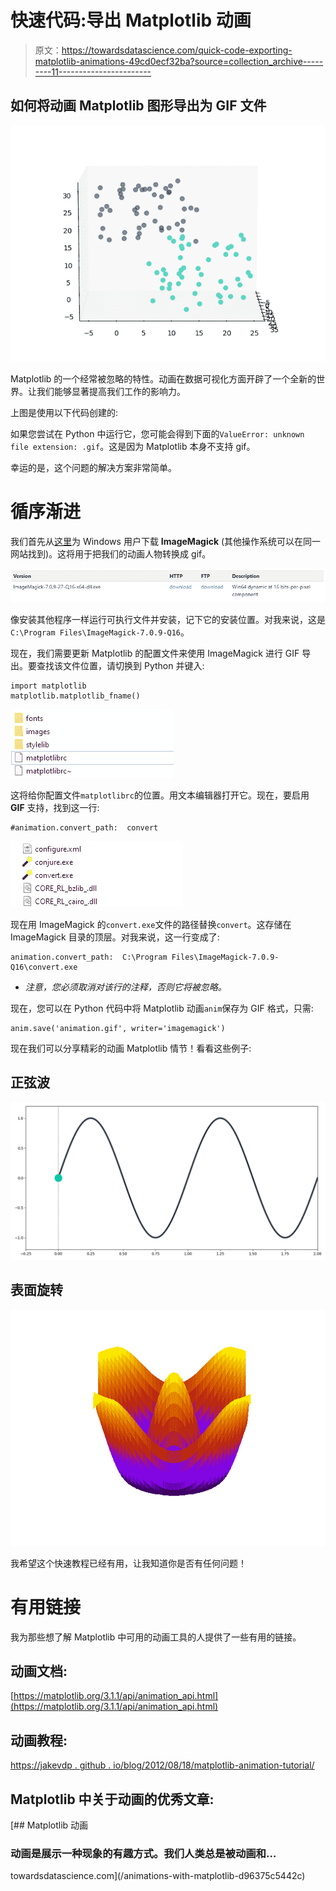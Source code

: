 # 快速代码:导出 Matplotlib 动画

> 原文：<https://towardsdatascience.com/quick-code-exporting-matplotlib-animations-49cd0ecf32ba?source=collection_archive---------11----------------------->

## 如何将动画 Matplotlib 图形导出为 GIF 文件

![](img/bdf254b75dcb045d47a857fba44f7ecf.png)

Matplotlib 的一个经常被忽略的特性。动画在数据可视化方面开辟了一个全新的世界。让我们能够显著提高我们工作的影响力。

上图是使用以下代码创建的:

如果您尝试在 Python 中运行它，您可能会得到下面的`ValueError: unknown file extension: .gif`。这是因为 Matplotlib 本身不支持 gif。

幸运的是，这个问题的解决方案非常简单。

# 循序渐进

我们首先从[这里](https://imagemagick.org/script/download.php#windows)为 Windows 用户下载 **ImageMagick** (其他操作系统可以在同一网站找到)。这将用于把我们的动画人物转换成 gif。

![](img/ac96ab699487c2a4d4a3d9167db694c5.png)

像安装其他程序一样运行可执行文件并安装，记下它的安装位置。对我来说，这是`C:\Program Files\ImageMagick-7.0.9-Q16`。

现在，我们需要更新 Matplotlib 的配置文件来使用 ImageMagick 进行 GIF 导出。要查找该文件位置，请切换到 Python 并键入:

```
import matplotlib
matplotlib.matplotlib_fname()
```

![](img/2f9f02e9ec0071a9155d5de6dcdca5ae.png)

这将给你配置文件`matplotlibrc`的位置。用文本编辑器打开它。现在，要启用 **GIF** 支持，找到这一行:

```
#animation.convert_path:  convert
```

![](img/6fe9e9d7afc010f12b70693dad1e70ee.png)

现在用 ImageMagick 的`convert.exe`文件的路径替换`convert`。这存储在 ImageMagick 目录的顶层。对我来说，这一行变成了:

```
animation.convert_path:  C:\Program Files\ImageMagick-7.0.9-Q16\convert.exe
```

*   *注意，您必须取消对该行的注释，否则它将被忽略。*

现在，您可以在 Python 代码中将 Matplotlib 动画`anim`保存为 GIF 格式，只需:

```
anim.save('animation.gif', writer='imagemagick')
```

现在我们可以分享精彩的动画 Matplotlib 情节！看看这些例子:

## 正弦波

![](img/70432fd7d4c6e96dd36252dd4581a12a.png)

## 表面旋转

![](img/002208964f59f3bf16845c2acaa38aac.png)

我希望这个快速教程已经有用，让我知道你是否有任何问题！

# **有用链接**

我为那些想了解 Matplotlib 中可用的动画工具的人提供了一些有用的链接。

## **动画文档:**

[https://matplotlib.org/3.1.1/api/animation_api.html](https://matplotlib.org/3.1.1/api/animation_api.html)

## 动画教程:

[https://jakevdp . github . io/blog/2012/08/18/matplotlib-animation-tutorial/](https://jakevdp.github.io/blog/2012/08/18/matplotlib-animation-tutorial/)

## **Matplotlib 中关于动画的优秀文章:**

[](/animations-with-matplotlib-d96375c5442c) [## Matplotlib 动画

### 动画是展示一种现象的有趣方式。我们人类总是被动画和…

towardsdatascience.com](/animations-with-matplotlib-d96375c5442c)